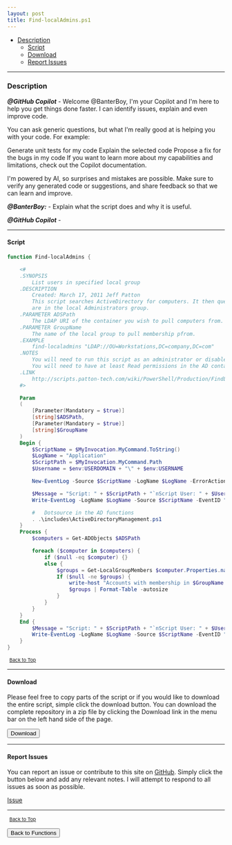 ```yaml
---
layout: post
title: Find-localAdmins.ps1
---
```


- [Description](#description)
  - [Script](#script)
  - [Download](#download)
  - [Report Issues](#report-issues)

---

### Description

**_@GitHub Copilot_** - Welcome @BanterBoy, I'm your Copilot and I'm here to help you get things done faster. I can identify issues, explain and even improve code.

You can ask generic questions, but what I'm really good at is helping you with your code. For example:

Generate unit tests for my code
Explain the selected code
Propose a fix for the bugs in my code
If you want to learn more about my capabilities and limitations, check out the Copilot documentation.

I'm powered by AI, so surprises and mistakes are possible. Make sure to verify any generated code or suggestions, and share feedback so that we can learn and improve.

**_@BanterBoy:_** - Explain what the script does and why it is useful.

**_@GitHub Copilot_** -

---

#### Script

```powershell
function Find-localAdmins {

	<#
	.SYNOPSIS
		List users in specified local group
	.DESCRIPTION
		Created: March 17, 2011 Jeff Patton
		This script searches ActiveDirectory for computers. It then queries each computer for the list of users who
		are in the local Administrators group.
	.PARAMETER ADSPath
		The LDAP URI of the container you wish to pull computers from.
	.PARAMETER GroupName
		The name of the local group to pull membership pfrom.
	.EXAMPLE
		find-localadmins "LDAP://OU=Workstations,DC=company,DC=com"
	.NOTES
		You will need to run this script as an administrator or disable UAC to update the event-log
		You will need to have at least Read permissions in the AD container in order to get a list of computers.
	.LINK
		http://scripts.patton-tech.com/wiki/PowerShell/Production/FindLocalAdmins
	#>

	Param
	(
		[Parameter(Mandatory = $true)]
		[string]$ADSPath,
		[Parameter(Mandatory = $true)]
		[string]$GroupName
	)
	Begin {
		$ScriptName = $MyInvocation.MyCommand.ToString()
		$LogName = "Application"
		$ScriptPath = $MyInvocation.MyCommand.Path
		$Username = $env:USERDOMAIN + "\" + $env:USERNAME

		New-EventLog -Source $ScriptName -LogName $LogName -ErrorAction SilentlyContinue

		$Message = "Script: " + $ScriptPath + "`nScript User: " + $Username + "`nStarted: " + (Get-Date).toString()
		Write-EventLog -LogName $LogName -Source $ScriptName -EventID "100" -EntryType "Information" -Message $Message

		#	Dotsource in the AD functions
		. .\includes\ActiveDirectoryManagement.ps1
	}
	Process {
		$computers = Get-ADObjects $ADSPath

		foreach ($computer in $computers) {
			if ($null -eq $computer) {}
			else {
				$groups = Get-LocalGroupMembers $computer.Properties.name $GroupName
				If ($null -ne $groups) {
					write-host "Accounts with membership in $GroupName on: " $computer.Properties.name
					$groups | Format-Table -autosize
				}
			}
		}
	}
	End {
		$Message = "Script: " + $ScriptPath + "`nScript User: " + $Username + "`nFinished: " + (Get-Date).toString()
		Write-EventLog -LogName $LogName -Source $ScriptName -EventID "100" -EntryType "Information" -Message $Message
	}
}
```

<span style="font-size:11px;"><a href="#"><i class="fas fa-caret-up" aria-hidden="true" style="color: white; margin-right:5px;"></i>Back to Top</a></span>

---

#### Download

Please feel free to copy parts of the script or if you would like to download the entire script, simple click the download button. You can download the complete repository in a zip file by clicking the Download link in the menu bar on the left hand side of the page.

<button class="btn" type="submit" onclick="window.open('/PowerShell/functions/activeDirectory/Find-localAdmins.ps1')">
    <i class="fa fa-cloud-download-alt">
    </i>
        Download
</button>

---

#### Report Issues

You can report an issue or contribute to this site on <a href="https://github.com/BanterBoy/scripts-blog/issues">GitHub</a>. Simply click the button below and add any relevant notes. I will attempt to respond to all issues as soon as possible.

<!-- Place this tag where you want the button to render. -->

<a class="github-button" href="https://github.com/BanterBoy/scripts-blog/issues/new?title=Find-localAdmins.ps1&body=There is a problem with this function. Please find details below." data-show-count="true" aria-label="Issue BanterBoy/scripts-blog on GitHub">Issue</a>

---

<span style="font-size:11px;"><a href="#"><i class="fas fa-caret-up" aria-hidden="true" style="color: white; margin-right:5px;"></i>Back to Top</a></span>

<a href="/menu/_pages/functions.html">
    <button class="btn">
        <i class='fas fa-reply'>
        </i>
            Back to Functions
    </button>
</a>

[1]: http://ecotrust-canada.github.io/markdown-toc
[2]: https://github.com/googlearchive/code-prettify
